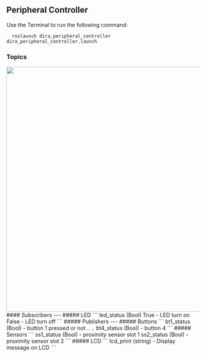 ## Peripheral Controller
Use the Terminal to run the following command:
```
  roslaunch dira_peripheral_controller dira_peripheral_controller.launch
```
### Topics
<center>
<img src="../../images/car_2.png" width="640"/>
</center>
#### Subscribers
---
##### LED
```
led_status (Bool)
True - LED turn on
False - LED turn off
```
##### Publishers
---
##### Buttons
```
bt1_status (Bool) - button 1 pressed or not
..
..
bt4_status (Bool) - button 4
```
##### Sensors
```
ss1_status (Bool) - proximity sensor slot 1
ss2_status (Bool) - proximity sensor slot 2
```
##### LCD 
```
lcd_print (string) - Display message on LCD
```